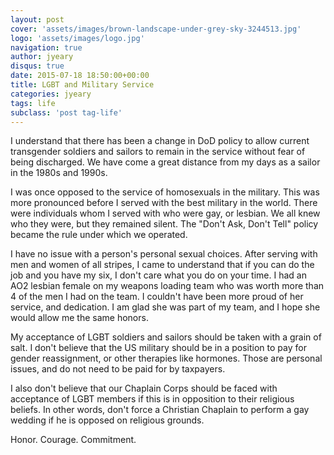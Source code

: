 ```yaml
---
layout: post
cover: 'assets/images/brown-landscape-under-grey-sky-3244513.jpg'
logo: 'assets/images/logo.jpg'
navigation: true
author: jyeary
disqus: true
date: 2015-07-18 18:50:00+00:00
title: LGBT and Military Service
categories: jyeary
tags: life
subclass: 'post tag-life'
---
```

I understand that there has been a change in DoD policy to allow current transgender soldiers and sailors to remain in the service without fear of being discharged. We have come a great distance from my days as a sailor in the 1980s and 1990s.  
  
I was once opposed to the service of homosexuals in the military. This was more pronounced before I served with the best military in the world. There were individuals whom I served with who were gay, or lesbian. We all knew who they were, but they remained silent. The "Don't Ask, Don't Tell" policy became the rule under which we operated.  
  
I have no issue with a person's personal sexual choices. After serving with men and women of all stripes, I came to understand that if you can do the job and you have my six, I don't care what you do on your time. I had an AO2 lesbian female on my weapons loading team who was worth more than 4 of the men I had on the team. I couldn't have been more proud of her service, and dedication. I am glad she was part of my team, and I hope she would allow me the same honors.  
  
My acceptance of LGBT soldiers and sailors should be taken with a grain of salt. I don't believe that the US military should be in a position to pay for gender reassignment, or other therapies like hormones. Those are personal issues, and do not need to be paid for by taxpayers.  
  
I also don't believe that our Chaplain Corps should be faced with acceptance of LGBT members if this is in opposition to their religious beliefs. In other words, don't force a Christian Chaplain to perform a gay wedding if he is opposed on religious grounds.  
  
Honor. Courage. Commitment.